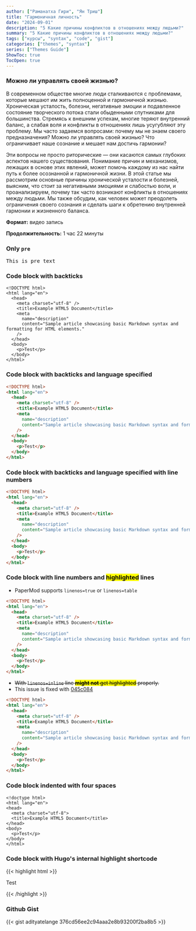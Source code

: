 ```yaml
---
author: ["Раманатха Гири", "Ян Триш"]
title: "Гармоничная личность"
date: "2024-09-01"
description: "5 Какие причины конфликтов в отношениях между людьми?"
summary: "5 Какие причины конфликтов в отношениях между людьми?"
tags: ["курсы", "syntax", "code", "gist"]
categories: ["themes", "syntax"]
series: ["Themes Guide"]
ShowToc: true
TocOpen: true
---
```


### Можно ли управлять своей жизнью?

В современном обществе многие люди сталкиваются с проблемами, которые мешают им жить полноценной и гармоничной жизнью. Хроническая усталость, болезни, негативные эмоции и подавленное состояние творческого потока стали обыденными спутниками для большинства. Стремясь к внешним успехам, многие теряют внутренний баланс, а слабая воля и конфликты в отношениях лишь усугубляют эту проблему. Мы часто задаемся вопросами: почему мы не знаем своего предназначения? Можно ли управлять своей жизнью? Что ограничивает наше сознание и мешает нам достичь гармонии?

Эти вопросы не просто риторические — они касаются самых глубоких аспектов нашего существования. Понимание причин и механизмов, лежащих в основе этих явлений, может помочь каждому из нас найти путь к более осознанной и гармоничной жизни. В этой статье мы рассмотрим основные причины хронической усталости и болезней, выясним, что стоит за негативными эмоциями и слабостью воли, и проанализируем, почему так часто возникают конфликты в отношениях между людьми. Мы также обсудим, как человек может преодолеть ограничения своего сознания и сделать шаги к обретению внутренней гармонии и жизненного баланса.

**Формат:** видео запись

**Продолжительность:** 1 час 22 минуты

### Only `pre`

<pre>
This is pre text
</pre>

### Code block with backticks

```{hl_lines=[2,8]}
<!DOCTYPE html>
<html lang="en">
  <head>
    <meta charset="utf-8" />
    <title>Example HTML5 Document</title>
    <meta
      name="description"
      content="Sample article showcasing basic Markdown syntax and formatting for HTML elements."
    />
  </head>
  <body>
    <p>Test</p>
  </body>
</html>
```

### Code block with backticks and language specified

```html
<!DOCTYPE html>
<html lang="en">
  <head>
    <meta charset="utf-8" />
    <title>Example HTML5 Document</title>
    <meta
      name="description"
      content="Sample article showcasing basic Markdown syntax and formatting for HTML elements."
    />
  </head>
  <body>
    <p>Test</p>
  </body>
</html>
```

### Code block with backticks and language specified with line numbers

```html {linenos=true}
<!DOCTYPE html>
<html lang="en">
  <head>
    <meta charset="utf-8" />
    <title>Example HTML5 Document</title>
    <meta
      name="description"
      content="Sample article showcasing basic Markdown syntax and formatting for HTML elements."
    />
  </head>
  <body>
    <p>Test</p>
  </body>
</html>
```

### Code block with line numbers and <mark>highlighted</mark> lines

- PaperMod supports `linenos=true` or `linenos=table`

```html {linenos=true,hl_lines=[2,8]}
<!DOCTYPE html>
<html lang="en">
  <head>
    <meta charset="utf-8" />
    <title>Example HTML5 Document</title>
    <meta
      name="description"
      content="Sample article showcasing basic Markdown syntax and formatting for HTML elements."
    />
  </head>
  <body>
    <p>Test</p>
  </body>
</html>
```

- <del>With `linenos=inline` line <mark>**might not** get highlighted</mark> properly.<del>
- This issue is fixed with [045c084](https://github.com/adityatelange/hugo-PaperMod/commit/045c08496d61b1b3f9c79e69e7d3d243a526d8f3)

```html {linenos=inline,hl_lines=[2,8]}
<!DOCTYPE html>
<html lang="en">
  <head>
    <meta charset="utf-8" />
    <title>Example HTML5 Document</title>
    <meta
      name="description"
      content="Sample article showcasing basic Markdown syntax and formatting for HTML elements."
    />
  </head>
  <body>
    <p>Test</p>
  </body>
</html>
```

### Code block indented with four spaces

    <!doctype html>
    <html lang="en">
    <head>
      <meta charset="utf-8">
      <title>Example HTML5 Document</title>
    </head>
    <body>
      <p>Test</p>
    </body>
    </html>

### Code block with Hugo's internal highlight shortcode

{{< highlight html >}}

<!doctype html>
<html lang="en">
<head>
  <meta charset="utf-8">
  <title>Example HTML5 Document</title>
</head>
<body>
  <p>Test</p>
</body>
</html>
{{< /highlight >}}

### Github Gist

{{< gist adityatelange 376cd56ee2c94aaa2e8b93200f2ba8b5 >}}
